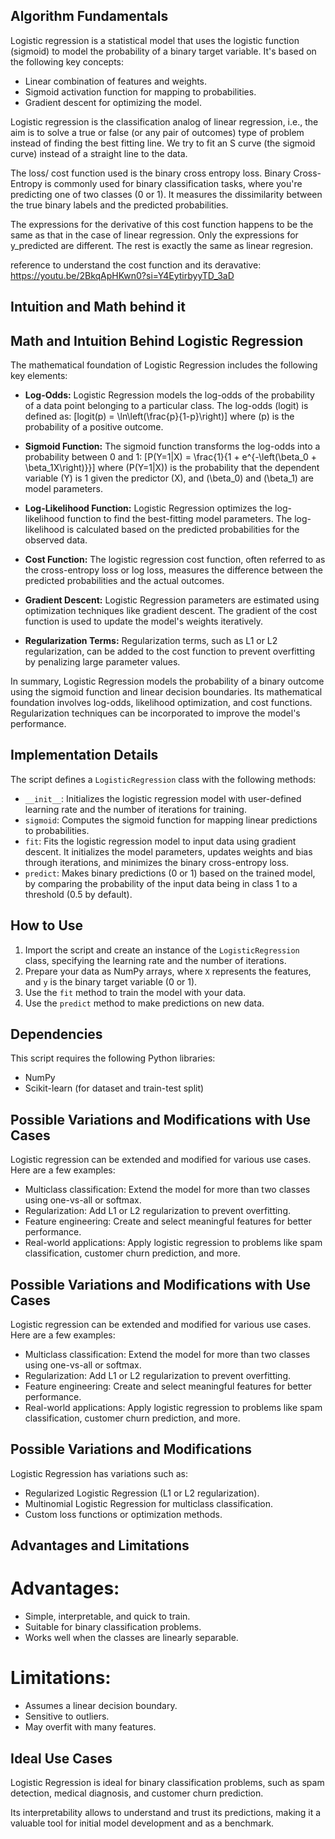 ## Algorithm Fundamentals

Logistic regression is a statistical model that uses the logistic function (sigmoid) to model the probability of a binary target variable. It's based on the following key concepts:
- Linear combination of features and weights.
- Sigmoid activation function for mapping to probabilities.
- Gradient descent for optimizing the model.

Logistic regression is the classification analog of linear regression, i.e., the aim is to solve a true or false (or any pair of outcomes) type of problem instead of finding the best fitting line. We try to fit an S curve (the sigmoid curve) instead of a straight line to the data. 

The loss/ cost function used is the binary cross entropy loss. Binary Cross-Entropy is commonly used for binary classification tasks, where you're predicting one of two classes (0 or 1). It measures the dissimilarity between the true binary labels and the predicted probabilities. 

The expressions for the derivative of this cost function happens to be the same as that in the case of linear regression. Only the expressions for y_predicted are different. The rest is exactly the same as linear regresion.

reference to understand the cost function and its deravative: https://youtu.be/2BkqApHKwn0?si=Y4EytirbyyTD_3aD

## Intuition and Math behind it

## Math and Intuition Behind Logistic Regression

The mathematical foundation of Logistic Regression includes the following key elements:

* **Log-Odds:** Logistic Regression models the log-odds of the probability of a data point belonging to a particular class. The log-odds (logit) is defined as:
  \[logit(p) = \ln\left(\frac{p}{1-p}\right)\]
  where \(p\) is the probability of a positive outcome.

* **Sigmoid Function:** The sigmoid function transforms the log-odds into a probability between 0 and 1:
  \[P(Y=1|X) = \frac{1}{1 + e^{-\left(\beta_0 + \beta_1X\right)}}\]
  where \(P(Y=1|X)\) is the probability that the dependent variable \(Y\) is 1 given the predictor \(X\), and \(\beta_0\) and \(\beta_1\) are model parameters.

* **Log-Likelihood Function:** Logistic Regression optimizes the log-likelihood function to find the best-fitting model parameters. The log-likelihood is calculated based on the predicted probabilities for the observed data.

* **Cost Function:** The logistic regression cost function, often referred to as the cross-entropy loss or log loss, measures the difference between the predicted probabilities and the actual outcomes.

* **Gradient Descent:** Logistic Regression parameters are estimated using optimization techniques like gradient descent. The gradient of the cost function is used to update the model's weights iteratively.

* **Regularization Terms:** Regularization terms, such as L1 or L2 regularization, can be added to the cost function to prevent overfitting by penalizing large parameter values.

In summary, Logistic Regression models the probability of a binary outcome using the sigmoid function and linear decision boundaries. Its mathematical foundation involves log-odds, likelihood optimization, and cost functions. Regularization techniques can be incorporated to improve the model's performance.

## Implementation Details

The script defines a `LogisticRegression` class with the following methods:

- `__init__`: Initializes the logistic regression model with user-defined learning rate and the number of iterations for training.
- `sigmoid`: Computes the sigmoid function for mapping linear predictions to probabilities.
- `fit`: Fits the logistic regression model to input data using gradient descent. It initializes the model parameters, updates weights and bias through iterations, and minimizes the binary cross-entropy loss.
- `predict`: Makes binary predictions (0 or 1) based on the trained model, by comparing the probability of the input data being in class 1 to a threshold (0.5 by default).

## How to Use

1. Import the script and create an instance of the `LogisticRegression` class, specifying the learning rate and the number of iterations.
2. Prepare your data as NumPy arrays, where `X` represents the features, and `y` is the binary target variable (0 or 1).
3. Use the `fit` method to train the model with your data.
4. Use the `predict` method to make predictions on new data.


## Dependencies

This script requires the following Python libraries:

- NumPy
- Scikit-learn (for dataset and train-test split)

## Possible Variations and Modifications with Use Cases

Logistic regression can be extended and modified for various use cases. Here are a few examples:

* Multiclass classification: Extend the model for more than two classes using one-vs-all or softmax.
* Regularization: Add L1 or L2 regularization to prevent overfitting.
* Feature engineering: Create and select meaningful features for better performance.
* Real-world applications: Apply logistic regression to problems like spam classification, customer churn prediction, and more.


## Possible Variations and Modifications with Use Cases

Logistic regression can be extended and modified for various use cases. Here are a few examples:

* Multiclass classification: Extend the model for more than two classes using one-vs-all or softmax.
* Regularization: Add L1 or L2 regularization to prevent overfitting.
* Feature engineering: Create and select meaningful features for better performance.
* Real-world applications: Apply logistic regression to problems like spam classification, customer churn prediction, and more.


## Possible Variations and Modifications

Logistic Regression has variations such as:
* Regularized Logistic Regression (L1 or L2 regularization).
* Multinomial Logistic Regression for multiclass classification.
* Custom loss functions or optimization methods.

## Advantages and Limitations

# Advantages:

* Simple, interpretable, and quick to train.
* Suitable for binary classification problems.
* Works well when the classes are linearly separable.

# Limitations:

* Assumes a linear decision boundary.
* Sensitive to outliers.
* May overfit with many features.

## Ideal Use Cases

Logistic Regression is ideal for binary classification problems, such as spam detection, medical diagnosis, and customer churn prediction. 

Its interpretability allows to understand and trust its predictions, making it a valuable tool for initial model development and as a benchmark. 
